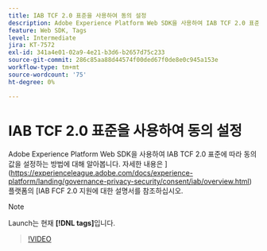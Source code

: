 ```yaml
---
title: IAB TCF 2.0 표준을 사용하여 동의 설정
description: Adobe Experience Platform Web SDK을 사용하여 IAB TCF 2.0 표준에 따라 동의 값을 설정하는 방법에 대해 알아봅니다.
feature: Web SDK, Tags
level: Intermediate
jira: KT-7572
exl-id: 341a4e01-02a9-4e21-b3d6-b2657d75c233
source-git-commit: 286c85aa88d44574f00ded67f0de8e0c945a153e
workflow-type: tm+mt
source-wordcount: '75'
ht-degree: 0%

---
```


# IAB TCF 2.0 표준을 사용하여 동의 설정

Adobe Experience Platform Web SDK을 사용하여 IAB TCF 2.0 표준에 따라 동의 값을 설정하는 방법에 대해 알아봅니다. 자세한 내용은 ](https://experienceleague.adobe.com/docs/experience-platform/landing/governance-privacy-security/consent/iab/overview.html) 플랫폼의 [IAB FCF 2.0 지원에 대한 설명서를 참조하십시오.

>[!NOTE]
>
> Launch는 현재 **[!DNL tags]**&#x200B;입니다.

>[!VIDEO](https://video.tv.adobe.com/v/332695/?learn=on&enablevpops)
